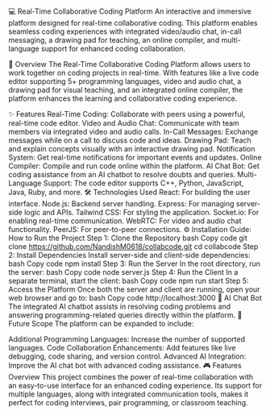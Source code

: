 💻 Real-Time Collaborative Coding Platform
An interactive and immersive platform designed for real-time collaborative coding. This platform enables seamless coding experiences with integrated video/audio chat, in-call messaging, a drawing pad for teaching, an online compiler, and multi-language support for enhanced coding collaboration.

🚀 Overview
The Real-Time Collaborative Coding Platform allows users to work together on coding projects in real-time. With features like a live code editor supporting 5+ programming languages, video and audio chat, a drawing pad for visual teaching, and an integrated online compiler, the platform enhances the learning and collaborative coding experience.

✨ Features
Real-Time Coding: Collaborate with peers using a powerful, real-time code editor.
Video and Audio Chat: Communicate with team members via integrated video and audio calls.
In-Call Messages: Exchange messages while on a call to discuss code and ideas.
Drawing Pad: Teach and explain concepts visually with an interactive drawing pad.
Notification System: Get real-time notifications for important events and updates.
Online Compiler: Compile and run code online within the platform.
AI Chat Bot: Get coding assistance from an AI chatbot to resolve doubts and queries.
Multi-Language Support: The code editor supports C++, Python, JavaScript, Java, Ruby, and more.
🛠️ Technologies Used
React: For building the user interface.
Node.js: Backend server handling.
Express: For managing server-side logic and APIs.
Tailwind CSS: For styling the application.
Socket.io: For enabling real-time communication.
WebRTC: For video and audio chat functionality.
PeerJS: For peer-to-peer connections.
⚙️ Installation Guide: How to Run the Project
Step 1: Clone the Repository
bash
Copy code
git clone https://github.com/NandishM0618/collabcode.git
cd collabcode
Step 2: Install Dependencies
Install server-side and client-side dependencies:
bash
Copy code
npm install
Step 3: Run the Server
In the root directory, run the server:
bash
Copy code
node server.js
Step 4: Run the Client
In a separate terminal, start the client:
bash
Copy code
npm run start
Step 5: Access the Platform
Once both the server and client are running, open your web browser and go to:
bash
Copy code
http://localhost:3000
🤖 AI Chat Bot
The integrated AI chatbot assists in resolving coding problems and answering programming-related queries directly within the platform.
📝 Future Scope
The platform can be expanded to include:

Additional Programming Languages: Increase the number of supported languages.
Code Collaboration Enhancements: Add features like live debugging, code sharing, and version control.
Advanced AI Integration: Improve the AI chat bot with advanced coding assistance.
🎮 Features Overview
This project combines the power of real-time collaboration with an easy-to-use interface for an enhanced coding experience. Its support for multiple languages, along with integrated communication tools, makes it perfect for coding interviews, pair programming, or classroom teaching.

